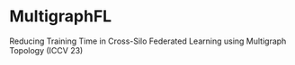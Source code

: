 # MultigraphFL
Reducing Training Time in Cross-Silo Federated Learning using Multigraph Topology (ICCV 23)
